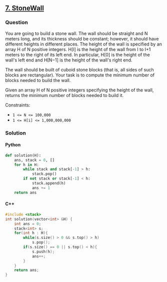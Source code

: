 ## **[7. StoneWall](https://app.codility.com/programmers/lessons/7-stacks_and_queues/stone_wall/)**

### Question
You are going to build a stone wall. The wall should be straight and N meters long, and its thickness should be constant; 
however, it should have different heights in different places. The height of the wall is specified by an array H of N positive integers. 
H[I] is the height of the wall from I to I+1 meters to the right of its left end. 
In particular, H[0] is the height of the wall's left end and H[N−1] is the height of the wall's right end.

The wall should be built of cuboid stone blocks (that is, all sides of such blocks are rectangular). 
Your task is to compute the minimum number of blocks needed to build the wall.

Given an array H of N positive integers specifying the height of the wall, returns the minimum number of blocks needed to build it.

Constraints:
- `1 <= N <= 100,000`
- `1 <= H[i] <= 1,000,000,000`

### Solution

#### Python
```python
def solution(H):
    ans, stack = 0, []
    for h in H:
        while stack and stack[-1] > h:
            stack.pop()
        if not stack or stack[-1] < h:
            stack.append(h)
            ans += 1
    return ans
```

#### C++
```cpp
#include <stack>
int solution(vector<int> &H) {
    int ans = 0;
    stack<int> s;
    for(int h : H){
        while(s.size() > 0 && s.top() > h)
            s.pop();
        if(s.size() == 0 || s.top() < h){
            s.push(h);
            ans++;
        }
    }
    return ans;
}
```
